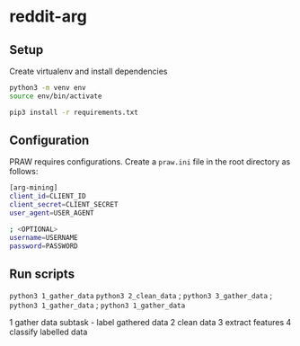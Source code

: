 # reddit-arg

## Setup

Create virtualenv and install dependencies
```bash
python3 -m venv env
source env/bin/activate

pip3 install -r requirements.txt
```

## Configuration

PRAW requires configurations. Create a `praw.ini` file in the root directory as follows:

```bash
[arg-mining]
client_id=CLIENT_ID
client_secret=CLIENT_SECRET
user_agent=USER_AGENT

; <OPTIONAL>
username=USERNAME
password=PASSWORD
```
## Run scripts

`python3 1_gather_data`
`python3 2_clean_data`
; `python3 3_gather_data`
; `python3 1_gather_data`
; `python3 1_gather_data`


1 gather data
subtask - label gathered data
2 clean data
3 extract features
4 classify labelled data


